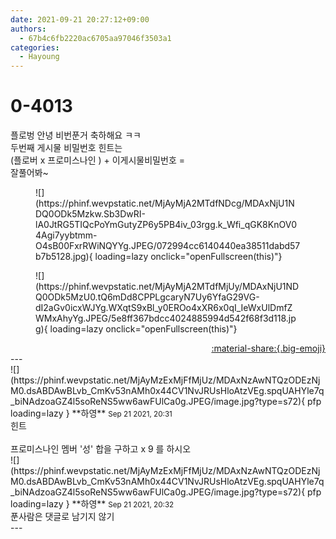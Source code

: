 ```yaml
---
date: 2021-09-21 20:27:12+09:00
authors:
  - 67b4c6fb2220ac6705aa97046f3503a1
categories:
  - Hayoung
---
```


# 0-4013

<div class="post-container" markdown="1">
<div class="content-container md-sidebar__scrollwrap" markdown="1">

플로벙 안녕 비번푼거 축하해요 ㅋㅋ<br>두번째 게시물 비밀번호 힌트는 <br>(플로버 x 프로미스나인 ) + 이게시물비밀번호 =<br>잘풀어봐~
<figure markdown="1">
![](https://phinf.wevpstatic.net/MjAyMjA2MTdfNDcg/MDAxNjU1NDQ0ODk5Mzkw.Sb3DwRI-lA0JtRG5TIQcPoYmGutyZP6y5PB4iv_03rgg.k_Wfi_qGK8KnOV04Agi7yybtmm-O4sB00FxrRWiNQYYg.JPEG/072994cc6140440ea38511dabd57b7b5128.jpg){ loading=lazy onclick="openFullscreen(this)"}
</figure>

<figure markdown="1">
![](https://phinf.wevpstatic.net/MjAyMjA2MTdfMjUy/MDAxNjU1NDQ0ODk5MzU0.tQ6mDd8CPPLgcaryN7Uy6YfaG29VG-dI2aGv0icxWJYg.WXqtS9xBl_y0EROo4xXR6x0qI_IeWxUlDmfZWMxAhyYg.JPEG/5e8ff367bdcc4024885994d542f68f3d118.jpg){ loading=lazy onclick="openFullscreen(this)"}
</figure>


</div>
</div>

<div style="text-align: right;" markdown="1">
<a href="https://weverse.io/fromis9/artist/0-4013" style="text-align: right;">:material-share:{.big-emoji}</a>
</div>
---

<div class="comments-container md-sidebar__scrollwrap" markdown="1">
<div class="comment" markdown="1">
<div class='id-container' markdown="1">
![](https://phinf.wevpstatic.net/MjAyMzExMjFfMjUz/MDAxNzAwNTQzODEzNjM0.dsABDAwBLvb_CmKv53nAMh0x44CV1NvJRUsHloAtzVEg.spqUAHYle7q_biNAdzoaGZ4l5soReNS5ww6awFUlCa0g.JPEG/image.jpg?type=s72){ pfp loading=lazy }
**<span class="artist">하영</span>** <small>Sep 21 2021, 20:31</small><br>
</div>
<div class='comment-body' markdown="1">
힌트<br><br>프로미스나인 멤버 '성' 합을 구하고 x 9 를 하시오
</div>
</div>
<div class="comment" markdown="1">
<div class='id-container' markdown="1">
![](https://phinf.wevpstatic.net/MjAyMzExMjFfMjUz/MDAxNzAwNTQzODEzNjM0.dsABDAwBLvb_CmKv53nAMh0x44CV1NvJRUsHloAtzVEg.spqUAHYle7q_biNAdzoaGZ4l5soReNS5ww6awFUlCa0g.JPEG/image.jpg?type=s72){ pfp loading=lazy }
**<span class="artist">하영</span>** <small>Sep 21 2021, 20:32</small><br>
</div>
<div class='comment-body' markdown="1">
푼사람은 댓글로 남기지 않기
</div>
</div>
</div>
---
